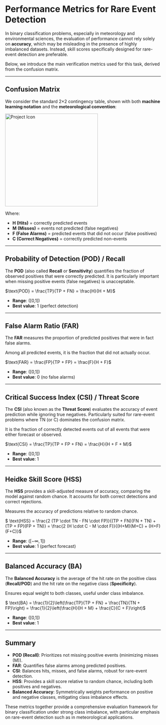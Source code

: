 # Performance Metrics for Rare Event Detection

In binary classification problems, especially in meteorology and environmental sciences, the evaluation of performance cannot rely solely on **accuracy**, which may be misleading in the presence of highly imbalanced datasets. Instead, skill scores specifically designed for rare-event detection are preferable.  

Below, we introduce the main verification metrics used for this task, derived from the confusion matrix.

---

## Confusion Matrix

We consider the standard 2×2 contingency table, shown with both **machine learning notation** and the **meteorological convention**:

<img src="confusion_matrix_square.png" alt="Project Icon" width="300" />


Where:  
- **H (Hits)** = correctly predicted events  
- **M (Misses)** = events not predicted (false negatives)  
- **F (False Alarms)** = predicted events that did not occur (false positives)  
- **C (Correct Negatives)** = correctly predicted non-events  

---

## Probability of Detection (POD) / Recall

The **POD** (also called **Recall** or **Sensitivity**) quantifies the fraction of observed positives that were correctly predicted. It is particularly important when missing positive events (false negatives) is unacceptable.

$\text{POD} = \frac{TP}{TP + FN} = \frac{H}{H + M}$

- **Range**: \([0,1]\)  
- **Best value**: 1 (perfect detection)

---

## False Alarm Ratio (FAR)

The **FAR** measures the proportion of predicted positives that were in fact false alarms. 

Among all predicted events, it is the fraction that did not actually occur.  


$\text{FAR} = \frac{FP}{TP + FP} = \frac{F}{H + F}$


- **Range**: \([0,1]\)  
- **Best value**: 0 (no false alarms)  
---

## Critical Success Index (CSI) / Threat Score

The **CSI** (also known as the **Threat Score**) evaluates the accuracy of event prediction while ignoring true negatives. Particularly suited for rare-event problems where TN (or C) dominates the confusion matrix. 

It is the fraction of correctly detected events out of all events that were either forecast or observed.  

$\text{CSI} = \frac{TP}{TP + FP + FN} = \frac{H}{H + F + M}$


- **Range**: \([0,1]\)  
- **Best value**: 1  

---

## Heidke Skill Score (HSS)

The **HSS** provides a skill-adjusted measure of accuracy, comparing the model against random chance. It accounts for both correct detections and correct rejections.

Measures the accuracy of predictions relative to random chance. 

$
\text{HSS} = \frac{2 (TP \cdot TN - FN \cdot FP)}{(TP + FN)(FN + TN) + (TP + FP)(FP + TN)}
= \frac{2 (H \cdot C - M \cdot F)}{(H+M)(M+C) + (H+F)(F+C)}$

- **Range**: \($[- \infty, 1]$\)  
- **Best value**: 1 (perfect forecast)   

---

## Balanced Accuracy (BA)

The **Balanced Accuracy** is the average of the hit rate on the positive class (**Recall/POD**) and the hit rate on the negative class (**Specificity**).

Ensures equal weight to both classes, useful under class imbalance.  

$
\text{BA} = \frac{1}{2}\left(\frac{TP}{TP + FN} + \frac{TN}{TN + FP}\right)
= \frac{1}{2}\left(\frac{H}{H + M} + \frac{C}{C + F}\right)$

- **Range**: \([0,1]\)  
- **Best value**: 1 

---

## Summary

- **POD (Recall)**: Prioritizes not missing positive events (minimizing misses \(M\)).  
- **FAR**: Quantifies false alarms among predicted positives.  
- **CSI**: Balances hits, misses, and false alarms, robust for rare-event detection.  
- **HSS**: Provides a skill score relative to random chance, including both positives and negatives.  
- **Balanced Accuracy**: Symmetrically weights performance on positive and negative classes, mitigating class imbalance effects.  

These metrics together provide a comprehensive evaluation framework for binary classification under strong class imbalance, with particular emphasis on rare-event detection such as in meteorological applications.
